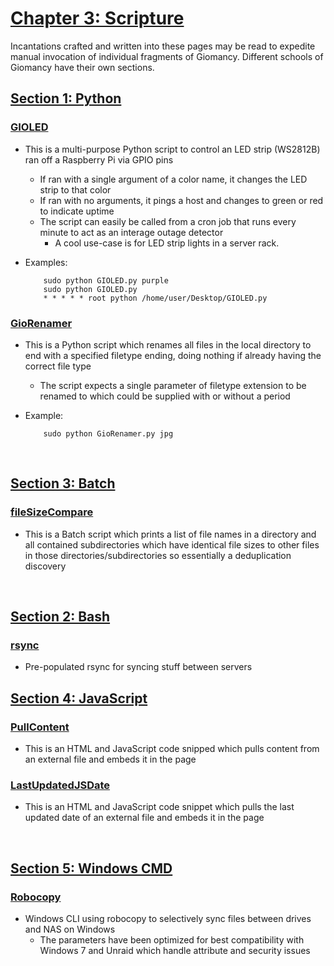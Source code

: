 # [Chapter 3: Scripture](.)
Incantations crafted and written into these pages may be read to expedite manual invocation of individual fragments of Giomancy.
Different schools of Giomancy have their own sections.

## [Section 1: Python](Python)  

### [GIOLED](Scripture/Python/GIOLED.py)
* This is a multi-purpose Python script to control an LED strip (WS2812B) ran off a Raspberry Pi via GPIO pins
  * If ran with a single argument of a color name, it changes the LED strip to that color
  * If ran with no arguments, it pings a host and changes to green or red to indicate uptime
  * The script can easily be called from a cron job that runs every minute to act as an interage outage detector
     * A cool use-case is for LED strip lights in a server rack.
* Examples:

          sudo python GIOLED.py purple
          sudo python GIOLED.py
          * * * * * root python /home/user/Desktop/GIOLED.py

### [GioRenamer](Scripture/Python/GioRenamer.py)
* This is a Python script which renames all files in the local directory to end with a specified filetype ending, doing nothing if already having the correct file type
  * The script expects a single parameter of filetype extension to be renamed to which could be supplied with or without a period
* Example:

          sudo python GioRenamer.py jpg
          

<br>

## [Section 3: Batch](Batch)  

### [fileSizeCompare](Scripture/Batch/fileSizeCompare.bat)
* This is a Batch script which prints a list of file names in a directory and all contained subdirectories which have identical file sizes to other files in those directories/subdirectories so essentially a deduplication discovery

<br>

## [Section 2: Bash](Bash)  

### [rsync](Bash/rsync.sh)
* Pre-populated rsync for syncing stuff between servers

## [Section 4: JavaScript](JavaScript)  

### [PullContent](Scripture/JavaScript/PullContent.js)
* This is an HTML and JavaScript code snipped which pulls content from an external file and embeds it in the page

### [LastUpdatedJSDate](Scripture/JavaScript/LastUpdatedJSDate.js)
* This is an HTML and JavaScript code snippet which pulls the last updated date of an external file and embeds it in the page

<br>

## [Section 5: Windows CMD](CMD)  

### [Robocopy](Scripture/CMD/Robocopy.cmd)
* Windows CLI using robocopy to selectively sync files between drives and NAS on Windows
   * The parameters have been optimized for best compatibility with Windows 7 and Unraid which handle attribute and security issues
